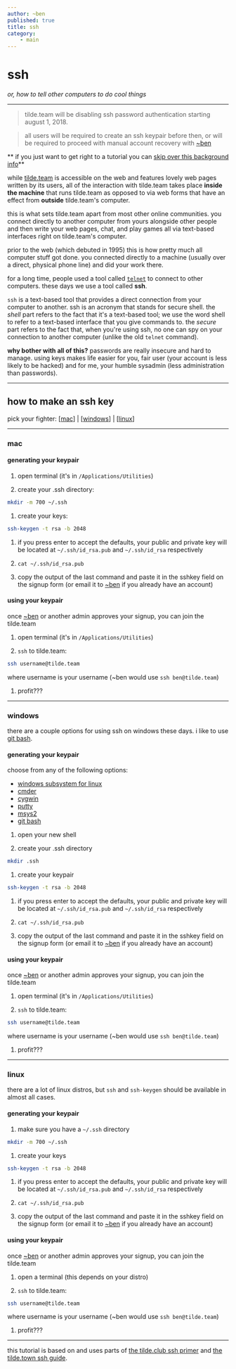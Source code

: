 ```yaml
---
author: ~ben
published: true
title: ssh
category: 
    - main
---
```


# ssh
*or, how to tell other computers to do cool things*

---

> tilde.team will be disabling ssh password authentication starting august 1, 2018. 

> all users will be required to create an ssh keypair before then, or will be required to proceed with manual account recovery with [~ben](/~ben/)


** if you just want to get right to a tutorial you can [skip over this background info](#tutorial)**

while [tilde.team](https://tilde.team) is accessible on the web and features lovely web pages written by its users, all of the interaction with tilde.team takes place **inside the machine** that runs tilde.team as opposed to via web forms that have an effect from **outside** tilde.team's computer.

this is what sets tilde.team apart from most other online communities. you connect directly to another computer from yours alongside other people and then write your web pages, chat, and play games all via text-based interfaces right on tilde.team's computer.

prior to the web (which debuted in 1995) this is how pretty much all computer stuff got done. you connected directly to a machine (usually over a direct, physical phone line) and did your work there.

for a long time, people used a tool called [`telnet`](https://en.wikipedia.org/wiki/telnet) to connect to other computers. these days we use a tool called **ssh**.

`ssh` is a text-based tool that provides a direct connection from your computer to another. ssh is an acronym that stands for secure shell. the *shell* part refers to the fact that it's a text-based tool; we use the word shell to refer to a text-based interface that you give commands to. the *secure* part refers to the fact that, when you're using ssh, no one can spy on your connection to another computer (unlike the old `telnet` command).

**why bother with all of this?** passwords are really insecure and hard to manage. using keys makes life easier for you, fair user (your account is less likely to be hacked) and for me, your humble sysadmin (less administration than passwords). 



---
## how to make an ssh key
<a class="anchor" name="tutorial"></a>

pick your fighter: [[mac](#mac)] | [[windows](#windows)] | [[linux](#linux)]


---
### mac
<a class="anchor" name="mac"></a>

#### generating your keypair

1. open terminal (it's in `/Applications/Utilities`)

1. create your .ssh directory: 
```bash
mkdir -m 700 ~/.ssh
```

1. create your keys: 
```bash
ssh-keygen -t rsa -b 2048
```

1. if you press enter to accept the defaults, your public and private key will be located at `~/.ssh/id_rsa.pub` and `~/.ssh/id_rsa` respectively

1. `cat ~/.ssh/id_rsa.pub`

1. copy the output of the last command and paste it in the sshkey field on the signup form (or email it to [~ben](mailto:ben@tilde.team) if you already have an account)

#### using your keypair

once [~ben](https://tilde.team/~ben/) or another admin approves your signup, you can join the tilde.team

1. open terminal (it's in `/Applications/Utilities`)

1. `ssh` to tilde.team:
```bash
ssh username@tilde.team
```
where username is your username (~ben would use `ssh ben@tilde.team`)

1. profit???


---
### windows
<a class="anchor" name="windows"></a>

there are a couple options for using ssh on windows these days. i like to use [git bash](https://git-scm.com).

#### generating your keypair

choose from any of the following options:
* [windows subsystem for linux](https://docs.microsoft.com/en-us/windows/wsl/install-win10)
* [cmder](http://cmder.net)
* [cygwin](https://cygwin.com)
* [putty](https://www.chiark.greenend.org.uk/~sgtatham/putty/latest.html)
* [msys2](http://www.msys2.org/)
* [git bash](https://git-scm.com)

1. open your new shell

1. create your .ssh directory
```bash
mkdir .ssh
```

1. create your keypair
```bash
ssh-keygen -t rsa -b 2048
```

1. if you press enter to accept the defaults, your public and private key will be located at `~/.ssh/id_rsa.pub` and `~/.ssh/id_rsa` respectively

1. `cat ~/.ssh/id_rsa.pub`

1. copy the output of the last command and paste it in the sshkey field on the signup form (or email it to [~ben](mailto:ben@tilde.team) if you already have an account)


#### using your keypair

once [~ben](https://tilde.team/~ben/) or another admin approves your signup, you can join the tilde.team

1. open terminal (it's in `/Applications/Utilities`)

1. `ssh` to tilde.team:
```bash
ssh username@tilde.team
```
where username is your username (~ben would use `ssh ben@tilde.team`)

1. profit???


---
### linux
<a class="anchor" name="linux"></a>

there are a lot of linux distros, but `ssh` and `ssh-keygen` should be available in almost all cases.

#### generating your keypair

1. make sure you have a `~/.ssh` directory
```bash
mkdir -m 700 ~/.ssh
```

1. create your keys
```bash
ssh-keygen -t rsa -b 2048
```

1. if you press enter to accept the defaults, your public and private key will be located at `~/.ssh/id_rsa.pub` and `~/.ssh/id_rsa` respectively

1. `cat ~/.ssh/id_rsa.pub`

1. copy the output of the last command and paste it in the sshkey field on the signup form (or email it to [~ben](mailto:ben@tilde.team) if you already have an account)


#### using your keypair

once [~ben](https://tilde.team/~ben/) or another admin approves your signup, you can join the tilde.team

1. open a terminal (this depends on your distro)

1. `ssh` to tilde.team:
```bash
ssh username@tilde.team
```
where username is your username (~ben would use `ssh ben@tilde.team`)

1. profit???

---

this tutorial is based on and uses parts of [the tilde.club ssh primer](https://github.com/tildeclub/tilde.club/blob/master/docs/ssh.md) and [the tilde.town ssh guide](https://tilde.town/wiki/ssh.html).

